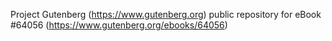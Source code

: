 Project Gutenberg (https://www.gutenberg.org) public repository for
eBook #64056 (https://www.gutenberg.org/ebooks/64056)
